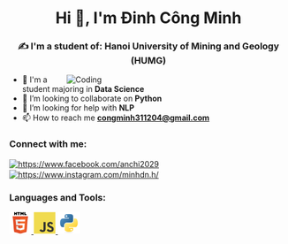 <h1 align="center">Hi 👋, I'm Đinh Công Minh</h1>
<h3 align="center">✍ I'm a student of: Hanoi University of Mining and Geology (HUMG)</h3>
<img align="right" alt="Coding" width="400" src="https://scontent.cdninstagram.com/v/t51.2885-19/434656168_3687728951440853_3658014466431016105_n.jpg?stp=dst-jpg_s640x640&_nc_ht=scontent.cdninstagram.com&_nc_cat=105&_nc_ohc=n1pt2SFve1MQ7kNvgGy1k20&edm=APs17CUBAAAA&ccb=7-5&oh=00_AYDql3b1Z6MiiThr5ZH3mu2xUDYrJKhyogjWcAxkL-ba9Q&oe=665A702B&_nc_sid=10d13b">

- 🔭 I'm a student majoring in **Data Science**
- 👯 I’m looking to collaborate on **Python**
- 🤝 I’m looking for help with **NLP**
- 📫 How to reach me **congminh311204@gmail.com**

<h3 align="left">Connect with me:</h3>
<p align="left">
<a href="https://www.facebook.com/anchi2029" target="blank"><img align="center" src="https://raw.githubusercontent.com/rahuldkjain/github-profile-readme-generator/master/src/images/icons/Social/facebook.svg" alt="https://www.facebook.com/anchi2029" height="30" width="40" /></a>
<a href="https://www.instagram.com/minhdn.h/" target="blank"><img align="center" src="https://raw.githubusercontent.com/rahuldkjain/github-profile-readme-generator/master/src/images/icons/Social/instagram.svg" alt="https://www.instagram.com/minhdn.h/" height="30" width="40" /></a>
</p>

<h3 align="left">Languages and Tools:</h3>
<p align="left"> <a href="https://www.w3.org/html/" target="_blank" rel="noreferrer"> <img src="https://raw.githubusercontent.com/devicons/devicon/master/icons/html5/html5-original-wordmark.svg" alt="html5" width="40" height="40"/> </a> <a href="https://developer.mozilla.org/en-US/docs/Web/JavaScript" target="_blank" rel="noreferrer"> <img src="https://raw.githubusercontent.com/devicons/devicon/master/icons/javascript/javascript-original.svg" alt="javascript" width="40" height="40"/> </a> <a href="https://www.python.org" target="_blank" rel="noreferrer"> <img src="https://raw.githubusercontent.com/devicons/devicon/master/icons/python/python-original.svg" alt="python" width="40" height="40"/> </a> </p>
